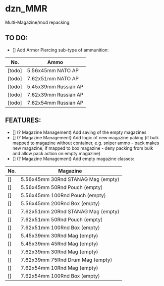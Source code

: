 # dzn_MMR
Multi-Magazine/mod repacking

## TO DO:
- [] Add Armor Piercing sub-type of ammunition: 

No. | Ammo
--- | ----
[todo] | 5.56x45mm NATO AP
[todo] | 7.62x51mm NATO AP
[todo] | 5.45x39mm Russian AP
[todo] | 7.62x39mm Russian AP
[todo] | 7.62x54mm Russian AP

## FEATURES:
- [] (? Magazine Management) Add saving of the empty magazines
- [] (? Magazine Management) Add logic of new magazine paking (if bulk mapped to magazine without container, e.g. sniper ammo - pack makes new magazine; if mapped to box magazine - deny packing from bulk and allow pack action on empty magazine)
- [] (? Magazine Management) Add empty magazine classes:

No. | Magazine
--- | ----
[]  | 5.56x45mm 30Rnd STANAG Mag (empty)
[]  | 5.56x45mm 50Rnd Pouch (empty)
[]  | 5.56x45mm 100Rnd Pouch (empty)
[]  | 5.56x45mm 200Rnd Box (empty)
[]  | 7.62x51mm 20Rnd STANAG Mag (empty)
[]  | 7.62x51mm 50Rnd Pouch (empty)
[]  | 7.62x51mm 100Rnd Box (empty)
[]  | 5.45x39mm 30Rnd Mag (empty)
[]  | 5.45x39mm 45Rnd Mag (empty)
[]  | 7.62x39mm 30Rnd Mag (empty)
[]  | 7.62x39mm 75Rnd Drum Mag (empty)
[]  | 7.62x54mm 10Rnd Mag (empty)
[]  | 7.62x54mm 100Rnd Box (empty)
